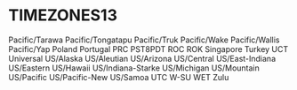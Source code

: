 # TIMEZONES13
  Pacific/Tarawa                     Pacific/Tongatapu
  Pacific/Truk                       Pacific/Wake
  Pacific/Wallis                     Pacific/Yap
  Poland                             Portugal
  PRC                                PST8PDT
  ROC                                ROK
  Singapore                          Turkey
  UCT                                Universal
  US/Alaska                          US/Aleutian
  US/Arizona                         US/Central
  US/East-Indiana                    US/Eastern
  US/Hawaii                          US/Indiana-Starke
  US/Michigan                        US/Mountain
  US/Pacific                         US/Pacific-New
  US/Samoa                           UTC
  W-SU                               WET
  Zulu

